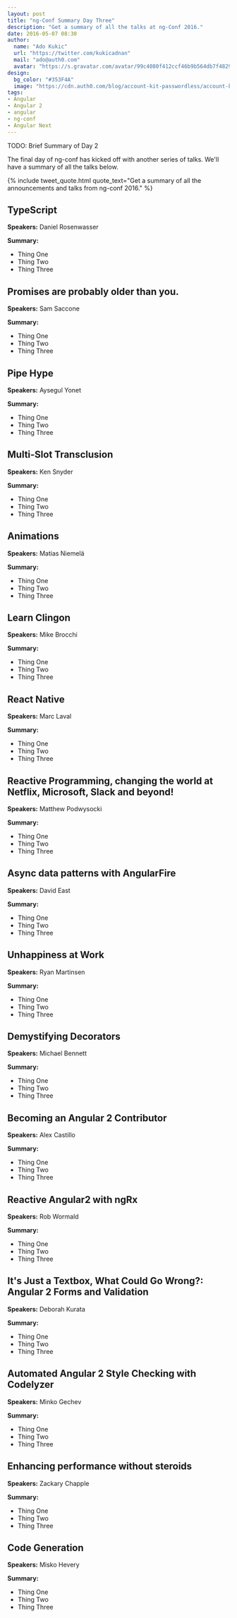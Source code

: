 ```yaml
---
layout: post
title: "ng-Conf Summary Day Three"
description: "Get a summary of all the talks at ng-Conf 2016."
date: 2016-05-07 08:30
author: 
  name: "Ado Kukic"
  url: "https://twitter.com/kukicadnan"
  mail: "ado@auth0.com"
  avatar: "https://s.gravatar.com/avatar/99c4080f412ccf46b9b564db7f482907?s=200"
design: 
  bg_color: "#353F4A"
  image: "https://cdn.auth0.com/blog/account-kit-passwordless/account-kit-hero.png"
tags: 
- Angular
- Angular 2
- angular
- ng-conf
- Angular Next
---
```


TODO: Brief Summary of Day 2

The final day of ng-conf has kicked off with another series of talks. We'll have a summary of all the talks below.

{% include tweet_quote.html quote_text="Get a summary of all the announcements and talks from ng-conf 2016." %}

## TypeScript
**Speakers:** Daniel Rosenwasser

**Summary:**

* Thing One
* Thing Two
* Thing Three

## Promises are probably older than you.
**Speakers:** Sam Saccone  

**Summary:**

* Thing One
* Thing Two
* Thing Three

## Pipe Hype
**Speakers:** Aysegul Yonet 

**Summary:**

* Thing One
* Thing Two
* Thing Three

## Multi-Slot Transclusion
**Speakers:** Ken Snyder   
  
**Summary:**

* Thing One
* Thing Two
* Thing Three

## Animations
**Speakers:** Matias Niemelä
    
**Summary:**

* Thing One
* Thing Two
* Thing Three

## Learn Clingon
**Speakers:** Mike Brocchi   

**Summary:**

* Thing One
* Thing Two
* Thing Three

## React Native
**Speakers:** Marc Laval

**Summary:**

* Thing One
* Thing Two
* Thing Three

## Reactive Programming, changing the world at Netflix, Microsoft, Slack and beyond!
**Speakers:** Matthew Podwysocki  

**Summary:**

* Thing One
* Thing Two
* Thing Three

## Async data patterns with AngularFire
**Speakers:** David East 

**Summary:**

* Thing One
* Thing Two
* Thing Three

## Unhappiness at Work
**Speakers:** Ryan Martinsen 
  
**Summary:**

* Thing One
* Thing Two
* Thing Three

## Demystifying Decorators
**Speakers:** Michael Bennett 
 
**Summary:**

* Thing One
* Thing Two
* Thing Three

## Becoming an Angular 2 Contributor
**Speakers:** Alex Castillo
 
**Summary:**

* Thing One
* Thing Two
* Thing Three

## Reactive Angular2 with ngRx
**Speakers:** Rob Wormald   

**Summary:**

* Thing One
* Thing Two
* Thing Three

## It's Just a Textbox, What Could Go Wrong?: Angular 2 Forms and Validation
**Speakers:** Deborah Kurata    
 
**Summary:**

* Thing One
* Thing Two
* Thing Three

## Automated Angular 2 Style Checking with Codelyzer
**Speakers:** Minko Gechev   
  
**Summary:**

* Thing One
* Thing Two
* Thing Three

## Enhancing performance without steroids
**Speakers:** Zackary Chapple  
 
**Summary:**

* Thing One
* Thing Two
* Thing Three

## Code Generation
**Speakers:** Misko Hevery  
 
**Summary:**

* Thing One
* Thing Two
* Thing Three